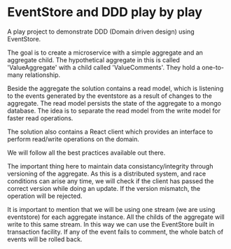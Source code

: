 # EventStore and DDD play by play
A play project to demonstrate DDD (Domain driven design) using EventStore.

The goal is to create a microservice with a simple aggregate and an aggregate child. The hypothetical aggregate in this is called 'ValueAggregate' with a child called 'ValueComments'. They hold a one-to-many relationship.

Beside the aggregate the solution contains a read model, which is listening to the events generated by the eventstore as a result of changes to the aggregate. The read model persists the state of the aggregate to a mongo database. The idea is to separate the read model from the write model for faster read operations.

The solution also contains a React client which provides an interface to perform read/write operations on the domain.

We will follow all the best practices available out there.

The important thing here to maintain data consistancy/integrity through versioning of the aggregate. As this is a distributed system, and race conditions can arise any time, we will check if the client has passed the correct version while doing an update. If the version mismatch, the operation will be rejected.

It is important to mention that we will be using one stream (we are using eventstore) for each aggregate instance. All the childs of the aggregate will write to this same stream. In this way we can use the EventStore built in transaction facility. If any of the event fails to comment, the whole batch of events will be rolled back.



